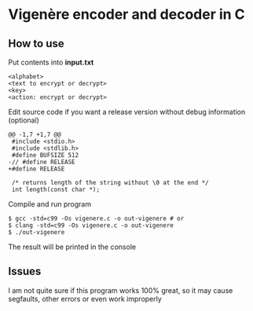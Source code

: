 # Vigenère encoder and decoder in C

## How to use

Put contents into **input.txt**

```
<alphabet>
<text to encrypt or decrypt>
<key>
<action: encrypt or decrypt>
```

Edit source code if you want a release version
without debug information (optional)

```
@@ -1,7 +1,7 @@
 #include <stdio.h>
 #include <stdlib.h>
 #define BUFSIZE 512
-// #define RELEASE
+#define RELEASE
 
 /* returns length of the string without \0 at the end */
 int length(const char *);
```

Compile and run program

```
$ gcc -std=c99 -Os vigenere.c -o out-vigenere # or
$ clang -std=c99 -Os vigenere.c -o out-vigenere
$ ./out-vigenere
```

The result will be printed in the console

## Issues

I am not quite sure if this program works 100% great, so
it may cause segfaults, other errors or even work improperly
